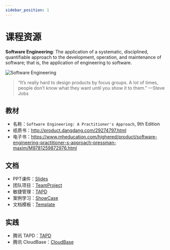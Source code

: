 ```yaml
---
sidebar_position: 1
---
```


# 课程资源

**Software Engineering**: The application of a systematic, disciplined, quantifiable approach to the development, operation, and maintenance of software; that is, the application of engineering to software.

![Software Engineering](/img/se.png)

> “It’s really hard to design products by focus groups. A lot of times, people don’t know what they want until you show it to them.” —Steve Jobs

## 教材
* 名称：`Software Engineering: A Practitioner's Approach`, 9th Edition
* 纸质书：http://product.dangdang.com/29274797.html
* 电子书：https://www.mheducation.com/highered/product/software-engineering-practitioner-s-approach-pressman-maxim/M9781259872976.html


## 文档
* PPT课件：[Slides](https://github.com/walkman617/SE2021/tree/main/Slides)
* 团队项目：[TeamProject](https://github.com/walkman617/SE2021/tree/main/Case)
* 敏捷管理：[TAPD](https://github.com/walkman617/SE2021/tree/main/TAPD)
* 案例学习：[ShowCase](https://github.com/walkman617/SE2021/tree/main/ShowCase)
* 文档模板：[Template](https://github.com/walkman617/SE2021/tree/main/Template)

## 实践
* 腾讯 TAPD：[TAPD](https://www.tapd.cn)
* 腾讯 CloudBase：[CloudBase](https://cloudbase.net/)
